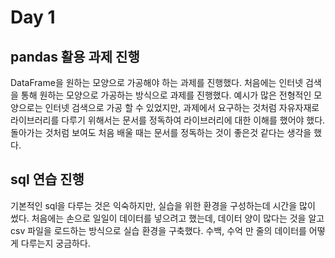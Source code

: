 # Day 1

## pandas 활용 과제 진행

DataFrame을 원하는 모양으로 가공해야 하는 과제를 진행했다.
처음에는 인터넷 검색을 통해 원하는 모양으로 가공하는 방식으로 과제를 진행했다.
예시가 많은 전형적인 모양으로는 인터넷 검색으로 가공 할 수 있었지만, 과제에서 요구하는 것처럼 자유자재로
라이브러리를 다루기 위해서는 문서를 정독하여 라이브러리에 대한 이해를 했어야 했다.
돌아가는 것처럼 보여도 처음 배울 때는 문서를 정독하는 것이 좋은것 같다는 생각을 했다.

## sql 연습 진행

기본적인 sql을 다루는 것은 익숙하지만, 실습을 위한 환경을 구성하는데 시간을 많이 썼다.
처음에는 손으로 일일이 데이터를 넣으려고 했는데, 데이터 양이 많다는 것을 알고 csv 파일을 로드하는 방식으로
실습 환경을 구축했다.
수백, 수억 만 줄의 데이터를 어떻게 다루는지 궁금하다.